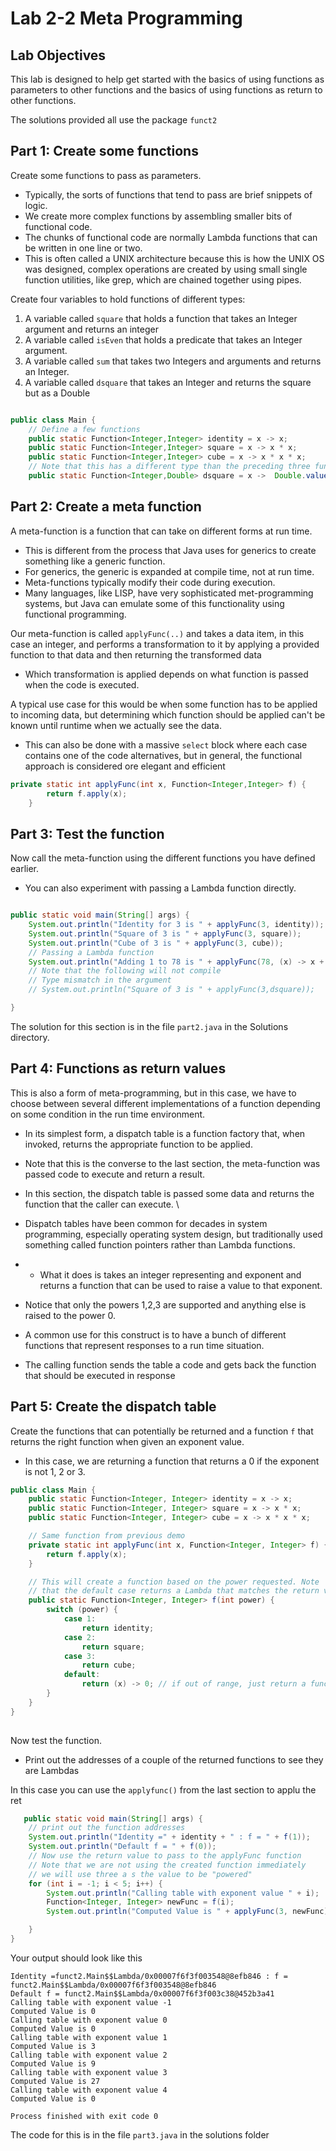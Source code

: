 # Lab 2-2 Meta Programming

## Lab Objectives
This lab is designed to help get started with the basics of using functions as parameters to other functions and the basics of using functions as return to other functions.

The solutions provided all use the package `funct2`

## Part 1: Create some functions

Create some functions to pass as parameters. 
- Typically, the sorts of functions that tend to pass are brief snippets of logic. 
- We create more complex functions by assembling smaller bits of functional code. 
- The chunks of functional code are normally Lambda functions that can be written in one line or two. 
- This is often called a UNIX architecture because this is how the UNIX OS was designed, complex operations are created by using small single function utilities, like grep, which are chained together using pipes.

Create four variables to hold functions of different types:
1. A variable called `square` that holds a function that takes an Integer argument and returns an integer
2. A variable called `isEven` that holds a predicate that takes an Integer argument.
3. A variable called `sum` that takes two Integers and arguments and returns an Integer.
4. A variable called `dsquare` that takes an Integer and returns the square but as a Double

```java

public class Main {
    // Define a few functions
    public static Function<Integer,Integer> identity = x -> x;
    public static Function<Integer,Integer> square = x -> x * x;
    public static Function<Integer,Integer> cube = x -> x * x * x;
    // Note that this has a different type than the preceding three functions
    public static Function<Integer,Double> dsquare = x ->  Double.valueOf(x * x);
```

## Part 2: Create a meta function

A meta-function is a function that can take on different forms at run time. 
- This is different from the process that Java uses for generics to create something like a generic function. 
- For generics, the generic is expanded at compile time, not at run time.
- Meta-functions typically modify their code during execution. 
- Many languages, like LISP, have very sophisticated met-programming systems, but Java can emulate some of this functionality using functional programming.

Our meta-function is called `applyFunc(..)` and takes a data item, in this case an integer, and performs a transformation to it by applying a provided function to that data and then returning the transformed data
- Which transformation is applied depends on what function is passed when the code is executed. 

A typical use case for this would be when some function has to be applied to incoming data, but determining which function should be applied can't be known until runtime when we actually see the data.
- This can also be done with a massive `select` block where each case contains one of the code alternatives, but in general, the functional approach is considered ore elegant and efficient


```java
private static int applyFunc(int x, Function<Integer,Integer> f) {
        return f.apply(x);
    }
```

## Part 3: Test the function

Now call the meta-function using the different functions you have defined earlier. 
- You can also experiment with passing a Lambda function directly.

```java

public static void main(String[] args) {
    System.out.println("Identity for 3 is " + applyFunc(3, identity));
    System.out.println("Square of 3 is " + applyFunc(3, square));
    System.out.println("Cube of 3 is " + applyFunc(3, cube));
    // Passing a Lambda function
    System.out.println("Adding 1 to 78 is " + applyFunc(78, (x) -> x + 1));
    // Note that the following will not compile
    // Type mismatch in the argument
    // System.out.println("Square of 3 is " + applyFunc(3,dsquare));

}   
```

The solution for this section is in the file `part2.java` in the Solutions directory.


## Part 4: Functions as return values

This is also a form of meta-programming, but in this case, we have to choose between several different implementations of a function depending on some condition in the run time environment. 
- In its simplest form, a dispatch table is a function factory that, when invoked, returns the appropriate function to be applied.
- Note that this is the converse to the last section, the meta-function was passed code to execute and return a result. 
- In this section, the dispatch table is passed some data and returns the function that the caller can execute. \
- Dispatch tables  have been common for decades in system programming, especially operating system design, but traditionally used something called function pointers rather than Lambda functions.

- - What it does is takes an integer representing and exponent and returns a function that can be used to raise a value to that exponent. 
- Notice that only the powers 1,2,3 are supported and anything else is raised to the power 0.
- A common use for this construct is to have a bunch of different functions that represent responses to a run time situation.
- The calling function sends the table a code and gets back the function that should be executed in response

## Part 5: Create the dispatch table

Create the functions that can potentially be returned and a function `f` that returns the right function when given an exponent value. 
- In this case, we are returning a function that returns a 0 if the exponent is not 1, 2 or 3.

```java
public class Main {
    public static Function<Integer, Integer> identity = x -> x;
    public static Function<Integer, Integer> square = x -> x * x;
    public static Function<Integer, Integer> cube = x -> x * x * x;

    // Same function from previous demo
    private static int applyFunc(int x, Function<Integer, Integer> f) {
        return f.apply(x);
    }

    // This will create a function based on the power requested. Note 
    // that the default case returns a Lambda that matches the return value
    public static Function<Integer, Integer> f(int power) {
        switch (power) {
            case 1:
                return identity;
            case 2:
                return square;
            case 3:
                return cube;
            default:
                return (x) -> 0; // if out of range, just return a function that returns 0
        }
    }
}
	
```

Now test the function.

- Print out the addresses of a couple of the returned functions to see they are Lambdas

In this case you can use the `applyfunc()` from the last section to applu the ret

```java 
   public static void main(String[] args) {
    // print out the function addresses
    System.out.println("Identity =" + identity + " : f = " + f(1));
    System.out.println("Default f = " + f(0));
    // Now use the return value to pass to the applyFunc function
    // Note that we are not using the created function immediately
    // we will use three a s the value to be "powered"
    for (int i = -1; i < 5; i++) {
        System.out.println("Calling table with exponent value " + i);
        Function<Integer, Integer> newFunc = f(i);
        System.out.println("Computed Value is " + applyFunc(3, newFunc));

    }
}
```

Your output should look like this

```console
Identity =funct2.Main$$Lambda/0x00007f6f3f003548@8efb846 : f = funct2.Main$$Lambda/0x00007f6f3f003548@8efb846
Default f = funct2.Main$$Lambda/0x00007f6f3f003c38@452b3a41
Calling table with exponent value -1
Computed Value is 0
Calling table with exponent value 0
Computed Value is 0
Calling table with exponent value 1
Computed Value is 3
Calling table with exponent value 2
Computed Value is 9
Calling table with exponent value 3
Computed Value is 27
Calling table with exponent value 4
Computed Value is 0

Process finished with exit code 0
```

The code for this is in the file `part3.java` in the solutions folder